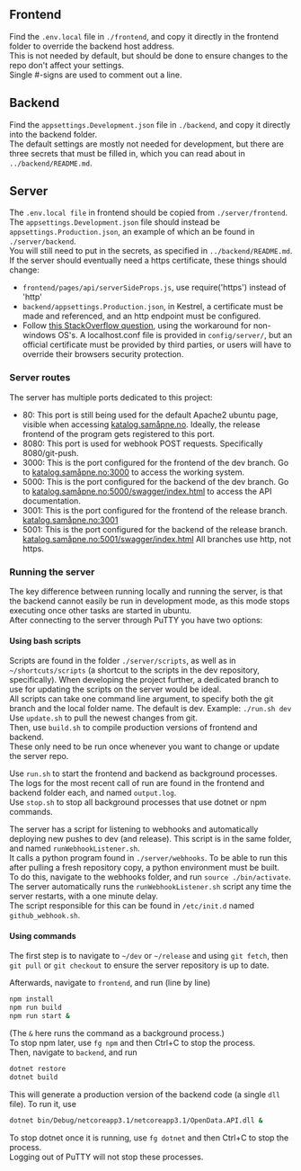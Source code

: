 ## Frontend
Find the `.env.local` file in `./frontend`, and copy it directly in the frontend folder to override the backend host address.  
This is not needed by default, but should be done to ensure changes to the repo don't affect your settings.  
Single #-signs are used to comment out a line.

## Backend
Find the `appsettings.Development.json` file in `./backend`, and copy it directly into the backend folder.  
The default settings are mostly not needed for development, but there are three secrets that must be filled in, which you can read about in `../backend/README.md`.  

## Server
The `.env.local file` in frontend should be copied from `./server/frontend`.
The `appsettings.Development.json` file should instead be `appsettings.Production.json`, an example of which an be found in `./server/backend`.  
You will still need to put in the secrets, as specified in `../backend/README.md`.  
If the server should eventually need a https certificate, these things should change:  
* `frontend/pages/api/serverSideProps.js`, use require('https') instead of 'http'
* `backend/appsettings.Production.json`, in Kestrel, a certificate must be made and referenced, and an http endpoint must be configured.
* Follow [this StackOverflow question](https://stackoverflow.com/questions/55485511/how-to-run-dotnet-dev-certs-https-trust), using the workaround for non-windows OS's. A localhost.conf file is provided in `config/server/`, but an official certificate must be provided by third parties, or users will have to override their browsers security protection.

### Server routes
The server has multiple ports dedicated to this project:
* 80: This port is still being used for the default Apache2 ubuntu page, visible when accessing [katalog.samåpne.no](katalog.samåpne.no). Ideally, the release frontend of the program gets registered to this port.
* 8080: This port is used for webhook POST requests. Specifically 8080/git-push.
* 3000: This is the port configured for the frontend of the dev branch. Go to [katalog.samåpne.no:3000](katalog.samåpne.no:3000) to access the working system.
* 5000: This is the port configured for the backend of the dev branch. Go to [katalog.samåpne.no:5000/swagger/index.html](http://katalog.xn--sampne-kua.no:5000/swagger/index.html) to access the API documentation.
* 3001: This is the port configured for the frontend of the release branch. [katalog.samåpne.no:3001](katalog.samåpne.no:3001)
* 5001: This is the port configured for the backend of the release branch. [katalog.samåpne.no:5001/swagger/index.html](http://katalog.xn--sampne-kua.no:5001/swagger/index.html)
All branches use http, not https.


### Running the server
The key difference between running locally and running the server, is that the backend cannot easily be run in development mode, as this mode stops executing once other tasks are started in ubuntu.  
After connecting to the server through PuTTY you have two options:  

#### Using bash scripts
Scripts are found in the folder `./server/scripts`, as well as in `~/shortcuts/scripts` (a shortcut to the scripts in the dev repository, specifically). When developing the project further, a dedicated branch to use for updating the scripts on the server would be ideal.  
All scripts can take one command line argument, to specify both the git branch and the local folder name. The default is dev. Example: `./run.sh dev`  
Use `update.sh` to pull the newest changes from git.  
Then, use `build.sh` to compile production versions of frontend and backend.  
These only need to be run once whenever you want to change or update the server repo.

Use `run.sh` to start the frontend and backend as background processes.  
The logs for the most recent call of run are found in the frontend and backend folder each, and named `output.log`.  
Use `stop.sh` to stop all background processes that use dotnet or npm commands.

The server has a script for listening to webhooks and automatically deploying new pushes to dev (and release). This script is in the same folder, and named `runWebhookListener.sh`.  
It calls a python program found in `./server/webhooks`. To be able to run this after pulling a fresh repository copy, a python environment must be built.  
To do this, navigate to the webhooks folder, and run `source ./bin/activate`.  
The server automatically runs the `runWebhookListener.sh` script any time the server restarts, with a one minute delay.  
The script responsible for this can be found in `/etc/init.d` named `github_webhook.sh`.

#### Using commands

The first step is to navigate to `~/dev` or `~/release` and using `git fetch`, then `git pull` or `git checkout` to ensure the server repository is up to date.

Afterwards, navigate to `frontend`, and run (line by line)
```bash
npm install
npm run build
npm run start &
```
(The `&` here runs the command as a background process.)  
To stop npm later, use `fg npm` and then Ctrl+C to stop the process.  
Then, navigate to `backend`, and run
```bash
dotnet restore
dotnet build
```
This will generate a production version of the backend code (a single `dll` file). To run it, use
```bash
dotnet bin/Debug/netcoreapp3.1/netcoreapp3.1/OpenData.API.dll &
```
To stop dotnet once it is running, use `fg dotnet` and then Ctrl+C to stop the process.  
Logging out of PuTTY will not stop these processes.

